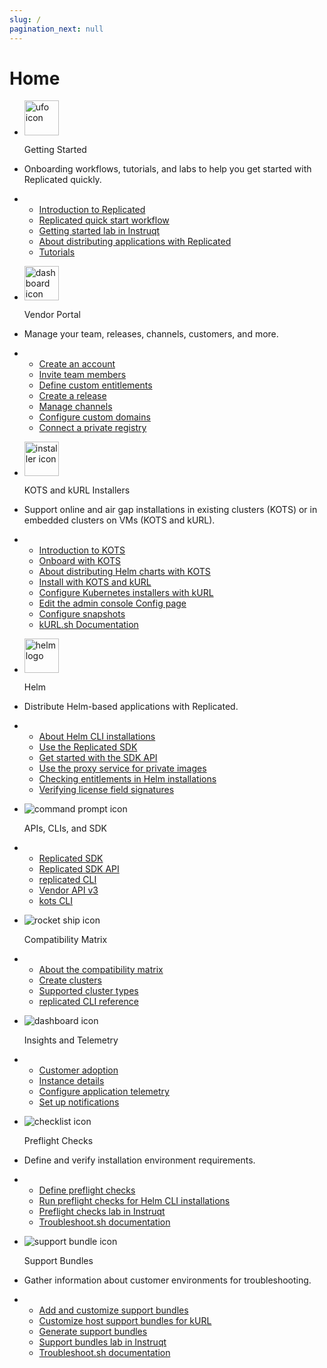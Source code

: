 ```yaml
---
slug: /
pagination_next: null
---
```


# Home


<section class="tile__container">
<ul class="tile">
    <li class="tile__header">
        <img src="images/icons/alien_vault.png" alt="ufo icon" width="55px" height="55.19px"></img>
        <p>Getting Started</p>
    </li>
    <li>
        <p>Onboarding workflows, tutorials, and labs to help you get started with Replicated quickly.</p>
    </li>
    <li>
      <ul class="tile__topiclist">
        <li><a href="intro-replicated">Introduction to Replicated</a></li>
        <li>
          <a href="/vendor/replicated-onboarding">Replicated quick start workflow</a>
        </li>
        <li>
          <a href="https://play.instruqt.com/embed/replicated/tracks/distributing-with-replicated?token=em_VHOEfNnBgU3auAnN">Getting started lab in Instruqt</a>
        </li>
        <li>
          <a href="/vendor/distributing-overview">About distributing applications with Replicated</a>
        </li>
        <li>
          <a href="/vendor/tutorial-kots-helm-setup">Tutorials</a>
        </li>
      </ul>  
    </li>  
  </ul>
  <ul class="tile">
    <li class="tile__header">
        <img src="images/icons/vendor_portal_2.png" alt="dashboard icon" width="55px" height="55.19px"></img>
        <p>Vendor Portal</p>
    </li>
    <li>
        <p>Manage your team, releases, channels, customers, and more.</p>
    </li>
    <li>
      <ul class="tile__topiclist">
        <li>
          <a href="/vendor/vendor-portal-creating-account">Create an account</a>
        </li>
        <li>
          <a href="/vendor/team-management#invite-members">Invite team members</a>
        </li>
        <li>
          <a href="/vendor/licenses-adding-custom-fields">Define custom entitlements</a>
        </li>
        <li>
          <a href="/vendor/releases-creating-releases">Create a release</a>
        </li>
        <li>
          <a href="/vendor/releases-creating-channels">Manage channels</a>
        </li>
        <li>
          <a href="/vendor/custom-domains-using">Configure custom domains</a>
        </li>
        <li>
          <a href="/vendor/packaging-private-images">Connect a private registry</a>
        </li>
      </ul>
    </li>    
  </ul>
</section>
<section class="tile__container">
  <ul class="tile">
    <li class="tile__header">
        <img src="images/icons/k8s_installer.png" alt="installer icon" width="55px" height="55.19px"></img>
        <p>KOTS and kURL Installers</p>
    </li>
    <li>
        <p>Support online and air gap installations in existing clusters (KOTS) or in embedded clusters on VMs (KOTS and kURL).</p>
    </li>
    <li>
      <ul class="tile__topiclist">
        <li>
          <a href="intro-kots">Introduction to KOTS</a>
        </li>
        <li>
          <a href="/vendor/distributing-workflow">Onboard with KOTS</a>
        </li>
        <li>
          <a href="/vendor/helm-native-about">About distributing Helm charts with KOTS</a>
        </li>
        <li>
          <a href="/enterprise/installing-overview">Install with KOTS and kURL</a>
        </li>
        <li>
          <a href="/vendor/packaging-embedded-kubernetes">Configure Kubernetes installers with kURL</a>
        </li>
        <li>
          <a href="/vendor/admin-console-customize-config-screen">Edit the admin console Config page</a>
        </li>
        <li>
          <a href="/vendor/snapshots-configuring-backups">Configure snapshots</a>
        </li>
        <li>
          <a href="https://kurl.sh/docs/introduction/">kURL.sh Documentation</a>
        </li>
      </ul>
    </li>    
  </ul>
  <ul class="tile">
    <li class="tile__header">
        <img src="images/icons/helm-logo.png" alt="helm logo" id="tile__header__helm" width="55px" height="55.19px"></img>
        <p>Helm</p>
    </li>
    <li>
       <p>Distribute Helm-based applications with Replicated.</p>
    </li>
    <li>
      <ul class="tile__topiclist">
        <li>
          <a href="/vendor/install-with-helm">About Helm CLI installations</a>
        </li>
        <li>
          <a href="/vendor/replicated-sdk-overview">Use the Replicated SDK</a>
        </li>
        <li>
          <a href="/vendor/replicated-sdk-development">Get started with the SDK API</a>
        </li>
        <li>
          <a href="/vendor/helm-image-registry">Use the proxy service for private images</a>
        </li>
        <li>
          <a href="/vendor/licenses-reference-helm">Checking entitlements in Helm installations</a>
        </li>
        <li>
          <a href="/vendor/licenses-verify-fields-sdk-api">Verifying license field signatures</a>
        </li>
      </ul>
    </li>    
  </ul>
</section>
<section class="tile__container">
   <ul class="tile">
    <li class="tile__header">
        <img src="images/icons/commands.png" alt="command prompt icon"></img>
        <p>APIs, CLIs, and SDK</p>
    </li>
    <li>
      <ul class="tile__topiclist">
        <li>
          <a href="/vendor/replicated-sdk-overview">Replicated SDK</a>
        </li>
        <li>
          <a href="/reference/replicated-sdk-apis">Replicated SDK API</a>
        </li>
        <li>
          <a href="/reference/replicated-cli-installing">replicated CLI</a>
        </li>
        <li>
          <a href="/reference/vendor-api-using">Vendor API v3</a>
        </li>
        <li>
          <a href="/reference/kots-cli-getting-started">kots CLI</a>
        </li>
      </ul>
    </li>    
  </ul>
  <ul class="tile">
    <li class="tile__header">
        <img src="images/icons/release.png" alt="rocket ship icon"></img>
        <p>Compatibility Matrix</p>
    </li>
    <li>
      <ul class="tile__topiclist">
        <li>
          <a href="/vendor/testing-about">About the compatibility matrix</a>
        </li>
        <li>
          <a href="/vendor/testing-how-to">Create clusters</a>
        </li>
        <li>
          <a href="/vendor/testing-supported-clusters">Supported cluster types</a>
        </li>
        <li>
          <a href="/reference/replicated-cli-cluster-create">replicated CLI reference</a>
        </li>
      </ul>
    </li>    
  </ul>
  <ul class="tile">
    <li class="tile__header">
        <img src="images/icons/dashboard_1.png" alt="dashboard icon"></img>
        <p>Insights and Telemetry</p>
    </li>
    <li>
      <ul class="tile__topiclist">
        <li>
          <a href="/vendor/customer-adoption">Customer adoption</a>
        </li>
        <li>
          <a href="/vendor/instance-insights-details">Instance details</a>
        </li>
        <li>
          <a href="/vendor/insights-app-status">Configure application telemetry</a>
        </li>
        <li>
          <a href="/vendor/instance-notifications-config">Set up notifications</a>
        </li>
      </ul>
    </li>    
  </ul>
</section>
<section class="tile__container">
  <ul class="tile">
    <li class="tile__header">
        <img src="images/icons/checklist.png" alt="checklist icon"></img>
        <p>Preflight Checks</p>
    </li>
    <li>
        <p>Define and verify installation environment requirements.</p>
    </li>
    <li>
      <ul class="tile__topiclist">
        <li>
          <a href="/vendor/preflight-defining">Define preflight checks</a>
        </li>
        <li>
          <a href="/vendor/preflight-running">Run preflight checks for Helm CLI installations</a>
        </li>
        <li>
          <a href="https://play.instruqt.com/embed/replicated/tracks/avoiding-installation-pitfalls?token=em_gJjtIzzTTtdd5RFG">Preflight checks lab in Instruqt</a>
        </li>
        <li>
          <a href="https://troubleshoot.sh/docs/preflight/introduction/">Troubleshoot.sh documentation</a>
        </li>
      </ul>
    </li>    
  </ul>
  <ul class="tile">
    <li class="tile__header">
        <img src="images/icons/support_bundle.png" alt="support bundle icon"></img>
        <p>Support Bundles</p>
    </li>
    <li>
        <p>Gather information about customer environments for troubleshooting.</p>
    </li>
    <li>
      <ul class="tile__topiclist">
        <li>
          <a href="vendor/support-bundle-customizing">Add and customize support bundles</a>
        </li>
        <li>
          <a href="/vendor/support-host-support-bundles">Customize host support bundles for kURL</a>
        </li>
        <li>
          <a href="/vendor/support-bundle-generating">Generate support bundles</a>
        </li>
        <li>
          <a href="https://play.instruqt.com/embed/replicated/tracks/closing-information-gap?token=em_MO2XXCz3bAgwtEca">Support bundles lab in Instruqt</a>
        </li>
        <li>
          <a href="https://troubleshoot.sh/docs/preflight/introduction/">Troubleshoot.sh documentation</a>
        </li>
      </ul>
    </li>    
  </ul>
</section>
